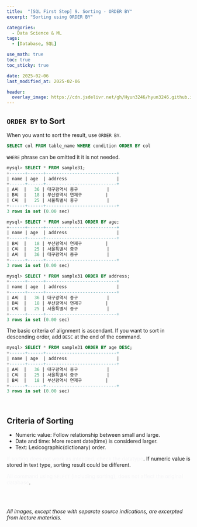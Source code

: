 ```yaml
---
title:  "[SQL First Step] 9. Sorting - ORDER BY"
excerpt: "Sorting using ORDER BY"

categories:
  - Data Science & ML
tags:
  - [Database, SQL]

use_math: true
toc: true
toc_sticky: true

date: 2025-02-06
last_modified_at: 2025-02-06

header:
  overlay_image: https://cdn.jsdelivr.net/gh/Hyun3246/hyun3246.github.io@master/image/overlay image/SQL First Step.png
---
```

## `ORDER BY` to Sort
When you want to sort the result, use `ORDER BY`.

```sql
SELECT col FROM table_name WHERE condition ORDER BY col
```

`WHERE` phrase can be omitted it it is not needed.

```sql
mysql> SELECT * FROM sample31;
+------+------+---------------------------+
| name | age  | address                   |
+------+------+---------------------------+
| A씨  |   36 | 대구광역시 중구           |
| B씨  |   18 | 부산광역시 연제구         |
| C씨  |   25 | 서울특별시 중구           |
+------+------+---------------------------+
3 rows in set (0.00 sec)

mysql> SELECT * FROM sample31 ORDER BY age;
+------+------+---------------------------+
| name | age  | address                   |
+------+------+---------------------------+
| B씨  |   18 | 부산광역시 연제구         |
| C씨  |   25 | 서울특별시 중구           |
| A씨  |   36 | 대구광역시 중구           |
+------+------+---------------------------+
3 rows in set (0.00 sec)

mysql> SELECT * FROM sample31 ORDER BY address;
+------+------+---------------------------+
| name | age  | address                   |
+------+------+---------------------------+
| A씨  |   36 | 대구광역시 중구           |
| B씨  |   18 | 부산광역시 연제구         |
| C씨  |   25 | 서울특별시 중구           |
+------+------+---------------------------+
3 rows in set (0.00 sec)
```

The basic criteria of alignment is ascendant. If you want to sort in descending order, add `DESC` at the end of the command.

```sql
mysql> SELECT * FROM sample31 ORDER BY age DESC;
+------+------+---------------------------+
| name | age  | address                   |
+------+------+---------------------------+
| A씨  |   36 | 대구광역시 중구           |
| C씨  |   25 | 서울특별시 중구           |
| B씨  |   18 | 부산광역시 연제구         |
+------+------+---------------------------+
3 rows in set (0.00 sec)
```

<br/>

## Criteria of Sorting
- Numeric value: Follow relationship between small and large.
- Date and time: More recent date(time) is considered larger.
- Text: Lexicographic(dictionary) order.

<span style="color:#F5F5F7">If sorting does not work as intended, check the datatype</span>. If numeric value is stored in text type, sorting result could be different.

<span style="color:#F5F5F7">All command using `SELECT` (including sorting), does not affect the original database</span>.

<br/>
<br/>

*All images, except those with separate source indications, are excerpted from lecture materials.*
